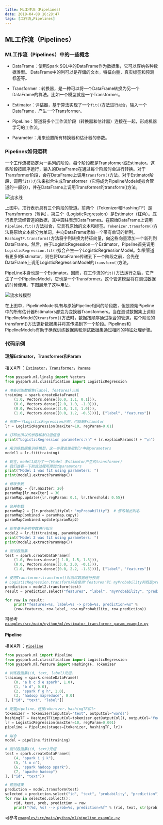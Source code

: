 ```yaml
---
title: ML工作流（Pipelines）
date: 2018-04-08 16:28:47
tags: [工作流,Pipelines]
---
```


## ML工作流（Pipelines）

### ML工作流（Pipelines）中的一些概念

+ DataFrame：使用Spark SQL中的DataFrame作为数据集，它可以容纳各种数据类型。 DataFrame中的列可以是存储的文本，特征向量，真实标签和预测标签等。

+ Transformer：转换器，是一种可以将一个DataFrame转换为另一个DataFrame的算法。比如一个模型就是一个Transformer。

+ Estimator：评估器，基于算法实现了一个`fit()`方法进行`拟合`，输入一个DataFrame，产生一个Transformer。

+ PipeLine：管道将多个工作流阶段（转换器和估计器）连接在一起，形成机器学习的工作流。

+ Parameter：用来设置所有转换器和估计器的参数。

### Pipelines如何运转

一个工作流被指定为一系列的阶段，每个阶段都是Transformer或Estimator。这些阶段按顺序运行，输入的DataFrame在通过每个阶段时会进行转换。对于Transformer阶段，会在DataFrame上调用`transform()`方法。对于Estimator阶段，调用`fit()`方法来拟合生成Transformer（它将成为PipelineModel或拟合管道的一部分），并在DataFrame上调用Transformer的transform()方法。

![流水线](images/ML-Pipeline.png "流水线")

上图中，顶行表示具有三个阶段的管道。前两个（Tokenizer和HashingTF）是Transformers（蓝色），第三个（LogisticRegression）是Estimator（红色）。底行表示流经管道的数据，其中圆柱表示DataFrames。在原始DataFrame上调用`Pipeline.fit()`方法拟合，它具有原始的文本和标签。`Tokenizer.transform()`方法将原始文本拆分为单词，并向DataFrame添加一个带有单词的新列。 `HashingTF.transform()`方法将字列转换为特征向量，向这些向量添加一个新列到DataFrame。然后，由于LogisticRegression一个Estimator，Pipeline首先调用`LogisticRegression.fit()`拟合产生一个LogisticRegressionModel。如果管道有更多的Estimator，则在将DataFrame传递到下一个阶段之前，会先在DataFrame上调用LogisticRegressionModel的`transform()`方法。

PipeLine本身也是一个Estimator。因而，在工作流的`fit()`方法运行之后，它产生了一个PipelineModel，它也是一个Transformer。这个管道模型将在测试数据的时候使用。下图展示了这种用法。

![流水线模型](images/ML-PipelineModel.png "流水线模型")

在上图中，PipelineModel具有与原始Pipeline相同的阶段数，但是原始Pipeline中的所有估计器Estimators都变为变换器Transformers。当在测试数据集上调用PipelineModel的`transform()`方法时，数据按顺序通过拟合的管道。每个阶段的transform()方法更新数据集并将其传递到下一个阶段。Pipelines和PipelineModels有助于确保训练数据集和测试数据集通过相同的特征处理步骤。

### 代码示例

#### 理解Estimator，Transformer和Param

相关API ：[`Estimator`](http://spark.apache.org/docs/latest/api/python/pyspark.ml.html#pyspark.ml.Estimator)，[`Transformer`](http://spark.apache.org/docs/latest/api/python/pyspark.ml.html#pyspark.ml.Transformer)，[`Params`](http://spark.apache.org/docs/latest/api/python/pyspark.ml.html#pyspark.ml.param.Params)

```python
from pyspark.ml.linalg import Vectors
from pyspark.ml.classification import LogisticRegression

# 准备训练数据集(label, features)元组
training = spark.createDataFrame([
    (1.0, Vectors.dense([0.0, 1.1, 0.1])),
    (0.0, Vectors.dense([2.0, 1.0, -1.0])),
    (0.0, Vectors.dense([2.0, 1.3, 1.0])),
    (1.0, Vectors.dense([0.0, 1.2, -0.5]))], ["label", "features"])

# 创建一个LogisticRegression示例，也就是Estimator
lr = LogisticRegression(maxIter=10, regParam=0.01)

# 打印出所以的参数和默认值信息
print("LogisticRegression parameters:\n" + lr.explainParams() + "\n")

# 用训练数据集训练模型，这一步骤会使用到lr中的parameters
model1 = lr.fit(training)

# 现在，model1成为了一个Model（Estimator产生的transformer）
# 我们查看一下拟合过程所用到的parameters
print("Model 1 was fit using parameters: ")
print(model1.extractParamMap())

# 修改参数
paramMap = {lr.maxIter: 20}
paramMap[lr.maxIter] = 30
paramMap.update({lr.regParam: 0.1, lr.threshold: 0.55})

# 合并参数
paramMap2 = {lr.probabilityCol: "myProbability"}  # 修改输出列名
paramMapCombined = paramMap.copy()
paramMapCombined.update(paramMap2)

# 现在基于新的参数进行拟合
model2 = lr.fit(training, paramMapCombined)
print("Model 2 was fit using parameters: ")
print(model2.extractParamMap())

# 测试数据集
test = spark.createDataFrame([
    (1.0, Vectors.dense([-1.0, 1.5, 1.3])),
    (0.0, Vectors.dense([3.0, 2.0, -0.1])),
    (1.0, Vectors.dense([0.0, 2.2, -1.5]))], ["label", "features"])

# 使用Transformer.transform()对测试数据进行预测
# LogisticRegression.transform只会使用'features'列，myProbability列既是probability列，之前我们做过更改
prediction = model2.transform(test)
result = prediction.select("features", "label", "myProbability", "prediction").collect()

for row in result:
    print("features=%s, label=%s -> prob=%s, prediction=%s" % 
    (row.features, row.label, row.myProbability, row.prediction))
```

可参考[`examples/src/main/python/ml/estimator_transformer_param_example.py`](https://github.com/apache/spark/tree/v2.3.0/examples/src/main/python/ml/estimator_transformer_param_example.py)

#### Pipeline

相关API ：[`Pipeline`](http://spark.apache.org/docs/latest/api/python/pyspark.ml.html#pyspark.ml.Pipeline)

```python
from pyspark.ml import Pipeline
from pyspark.ml.classification import LogisticRegression
from pyspark.ml.feature import HashingTF, Tokenizer

# 训练数据集(id, text, label)元组.
training = spark.createDataFrame([
    (0, "a b c d e spark", 1.0),
    (1, "b d", 0.0),
    (2, "spark f g h", 1.0),
    (3, "hadoop mapreduce", 0.0)
], ["id", "text", "label"])

# 配置pipeline，连接tokenizer，hashingTF和lr
tokenizer = Tokenizer(inputCol="text", outputCol="words")
hashingTF = HashingTF(inputCol=tokenizer.getOutputCol(), outputCol="features")
lr = LogisticRegression(maxIter=10, regParam=0.001)
pipeline = Pipeline(stages=[tokenizer, hashingTF, lr])

# 拟合
model = pipeline.fit(training)

# 测试数据集(id, text)元组
test = spark.createDataFrame([
    (4, "spark i j k"),
    (5, "l m n"),
    (6, "spark hadoop spark"),
    (7, "apache hadoop")
], ["id", "text"])

# 预测结果
prediction = model.transform(test)
selected = prediction.select("id", "text", "probability", "prediction")
for row in selected.collect():
    rid, text, prob, prediction = row
    print("(%d, %s) --> prob=%s, prediction=%f" % (rid, text, str(prob), prediction))
```

可参考[`examples/src/main/python/ml/pipeline_example.py`](https://github.com/apache/spark/tree/v2.3.0/examples/src/main/python/ml/pipeline_example.py)

